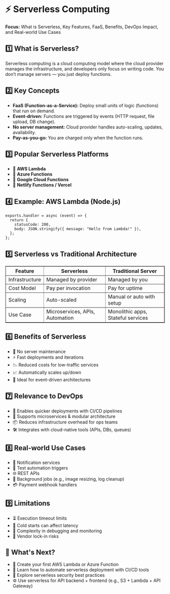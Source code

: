 <!DOCTYPE html>
<html lang="en">
<head>
  <meta charset="UTF-8">
  
</head>
<body>

  <h1>⚡ Serverless Computing</h1>
  <p><strong>Focus:</strong> What is Serverless, Key Features, FaaS, Benefits, DevOps Impact, and Real-world Use Cases</p>

  <!-- 1. What is Serverless -->
  <h2>1️⃣ What is Serverless?</h2>
  <p>Serverless computing is a cloud computing model where the cloud provider manages the infrastructure, and developers only focus on writing code. You don’t manage servers — you just deploy functions.</p>

  <!-- 2. Key Concepts -->
  <h2>2️⃣ Key Concepts</h2>
  <ul>
    <li><strong>FaaS (Function-as-a-Service):</strong> Deploy small units of logic (functions) that run on demand.</li>
    <li><strong>Event-driven:</strong> Functions are triggered by events (HTTP request, file upload, DB change).</li>
    <li><strong>No server management:</strong> Cloud provider handles auto-scaling, updates, availability.</li>
    <li><strong>Pay-as-you-go:</strong> You are charged only when the function runs.</li>
  </ul>

  <!-- 3. Popular Serverless Platforms -->
  <h2>3️⃣ Popular Serverless Platforms</h2>
  <ul>
    <li>🔹 <strong>AWS Lambda</strong></li>
    <li>🔹 <strong>Azure Functions</strong></li>
    <li>🔹 <strong>Google Cloud Functions</strong></li>
    <li>🔹 <strong>Netlify Functions / Vercel</strong></li>
  </ul>

  <!-- 4. Example: AWS Lambda Function -->
  <h2>4️⃣ Example: AWS Lambda (Node.js)</h2>
  <pre><code>exports.handler = async (event) => {
  return {
    statusCode: 200,
    body: JSON.stringify({ message: "Hello from Lambda!" }),
  };
};</code></pre>

  <!-- 5. Serverless vs Traditional -->
  <h2>5️⃣ Serverless vs Traditional Architecture</h2>
  <table border="1" cellpadding="5">
    <tr>
      <th>Feature</th>
      <th>Serverless</th>
      <th>Traditional Server</th>
    </tr>
    <tr>
      <td>Infrastructure</td>
      <td>Managed by provider</td>
      <td>Managed by you</td>
    </tr>
    <tr>
      <td>Cost Model</td>
      <td>Pay per invocation</td>
      <td>Pay for uptime</td>
    </tr>
    <tr>
      <td>Scaling</td>
      <td>Auto-scaled</td>
      <td>Manual or auto with setup</td>
    </tr>
    <tr>
      <td>Use Case</td>
      <td>Microservices, APIs, Automation</td>
      <td>Monolithic apps, Stateful services</td>
    </tr>
  </table>

  <!-- 6. Benefits -->
  <h2>6️⃣ Benefits of Serverless</h2>
  <ul>
    <li>🚫 No server maintenance</li>
    <li>⚡ Fast deployments and iterations</li>
    <li>📉 Reduced costs for low-traffic services</li>
    <li>📈 Automatically scales up/down</li>
    <li>🧩 Ideal for event-driven architectures</li>
  </ul>

  <!-- 7. Serverless in DevOps -->
  <h2>7️⃣ Relevance to DevOps</h2>
  <ul>
    <li>🎯 Enables quicker deployments with CI/CD pipelines</li>
    <li>🔄 Supports microservices & modular architecture</li>
    <li>📦 Reduces infrastructure overhead for ops teams</li>
    <li>🛠️ Integrates with cloud-native tools (APIs, DBs, queues)</li>
  </ul>

  <!-- 8. Use Cases -->
  <h2>8️⃣ Real-world Use Cases</h2>
  <ul>
    <li>🔔 Notification services</li>
    <li>🧪 Test automation triggers</li>
    <li>🌐 REST APIs</li>
    <li>🧹 Background jobs (e.g., image resizing, log cleanup)</li>
    <li>💳 Payment webhook handlers</li>
  </ul>

  <!-- 9. Limitations -->
  <h2>9️⃣ Limitations</h2>
  <ul>
    <li>⏳ Execution timeout limits</li>
    <li>📁 Cold starts can affect latency</li>
    <li>🧠 Complexity in debugging and monitoring</li>
    <li>🔐 Vendor lock-in risks</li>
  </ul>

  <!-- 10. What's Next? -->
  <h2>📍 What's Next?</h2>
  <ul>
    <li>🧪 Create your first AWS Lambda or Azure Function</li>
    <li>🔄 Learn how to automate serverless deployment with CI/CD tools</li>
    <li>🔐 Explore serverless security best practices</li>
    <li>⚙️ Use serverless for API backend + frontend (e.g., S3 + Lambda + API Gateway)</li>
  </ul>

</body>
</html>
